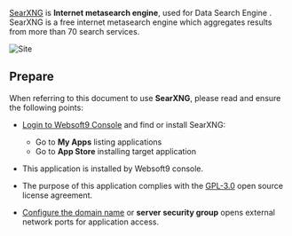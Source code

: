 [SearXNG](https://docs.searxng.org/) is **Internet metasearch engine**, used for Data Search Engine . SearXNG is a free internet metasearch engine which aggregates results from more than 70 search services. 


![Site](https://libs.websoft9.com/Websoft9/DocsPicture/zh/searxng/searxng-gui-websoft9.png)


## Prepare

When referring to this document to use **SearXNG**, please read and ensure the following points:

- [Login to Websoft9 Console](./login-console) and find or install SearXNG:
  - Go to **My Apps** listing applications 
  - Go to **App Store** installing target application

- This application is installed by Websoft9 console.


- The purpose of this application complies with the [GPL-3.0](https://opensource.org/licenses/GPL-3.0) open source license agreement.


- [Configure the domain name](./domain-set) or **server security group** opens external network ports for application access.